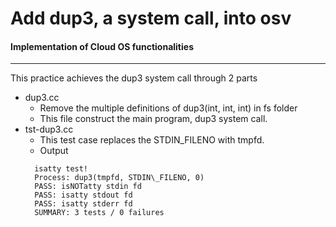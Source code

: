 # Add dup3, a system call, into osv
#### Implementation of Cloud OS functionalities
----
This practice achieves the dup3 system call through 2 parts
- dup3.cc
  - Remove the multiple definitions of dup3(int, int, int) in fs folder
  - This file construct the main program, dup3 system call.
- tst-dup3.cc
  - This test case replaces the STDIN_FILENO with tmpfd.
  - Output
  ````
    isatty test!
    Process: dup3(tmpfd, STDIN\_FILENO, 0)
    PASS: isNOTatty stdin fd
    PASS: isatty stdout fd
    PASS: isatty stderr fd
    SUMMARY: 3 tests / 0 failures
  ````
